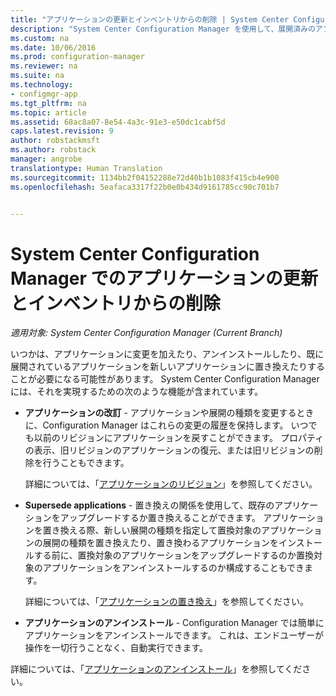 ```yaml
---
title: "アプリケーションの更新とインベントリからの削除 | System Center Configuration Manager"
description: "System Center Configuration Manager を使用して、展開済みのアプリケーションを、改訂、置き換え、またはアンインストールします。"
ms.custom: na
ms.date: 10/06/2016
ms.prod: configuration-manager
ms.reviewer: na
ms.suite: na
ms.technology:
- configmgr-app
ms.tgt_pltfrm: na
ms.topic: article
ms.assetid: 68ac8a07-8e54-4a3c-91e3-e50dc1cabf5d
caps.latest.revision: 9
author: robstackmsft
ms.author: robstack
manager: angrobe
translationtype: Human Translation
ms.sourcegitcommit: 1134bb2f04152288e72d40b1b1083f415cb4e900
ms.openlocfilehash: 5eafaca3317f22b0e0b434d9161785cc90c701b7


---
```

# <a name="update-and-retire-applications-with-system-center-configuration-manager"></a>System Center Configuration Manager でのアプリケーションの更新とインベントリからの削除

*適用対象: System Center Configuration Manager (Current Branch)*


いつかは、アプリケーションに変更を加えたり、アンインストールしたり、既に展開されているアプリケーションを新しいアプリケーションに置き換えたりすることが必要になる可能性があります。 System Center Configuration Manager には、それを実現するための次のような機能が含まれています。  
  
-   **アプリケーションの改訂** - アプリケーションや展開の種類を変更するときに、Configuration Manager はこれらの変更の履歴を保持します。 いつでも以前のリビジョンにアプリケーションを戻すことができます。 プロパティの表示、旧リビジョンのアプリケーションの復元、または旧リビジョンの削除を行うこともできます。  

     詳細については、「[アプリケーションのリビジョン](/sccm/apps/deploy-use/revise-and-supersede-applications#application-revisions)」を参照してください。  

-   **Supersede applications** - 置き換えの関係を使用して、既存のアプリケーションをアップグレードするか置き換えることができます。 アプリケーションを置き換える際、新しい展開の種類を指定して置換対象のアプリケーションの展開の種類を置き換えたり、置き換わるアプリケーションをインストールする前に、置換対象のアプリケーションをアップグレードするのか置換対象のアプリケーションをアンインストールするのか構成することもできます。  

     詳細については、「[アプリケーションの置き換え](/sccm/apps/deploy-use/revise-and-supersede-applications#application-supersedence)」を参照してください。  

-   **アプリケーションのアンインストール** - Configuration Manager では簡単にアプリケーションをアンインストールできます。 これは、エンドユーザーが操作を一切行うことなく、自動実行できます。  
  
詳細については、「[アプリケーションのアンインストール](../../apps/deploy-use/uninstall-applications.md)」を参照してください。  
   



<!--HONumber=Nov16_HO1-->


